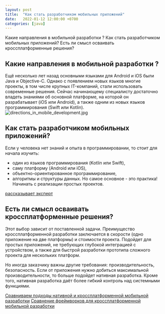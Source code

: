 ```yaml
---
layout: post
title:  "Как стать разработчиком мобильных приложений"
date:   2022-01-12 12:00:00 +0700
categories: [java]
---
```

Какие направления в мобильной разработки ?
Как стать разработчиком мобильных приложений?
Есть ли смысл осваивать кроссплатформенные решения?

## Какие направления в мобильной разработки ?
Ещё несколько лет назад основными языками для Android и iOS были Java и Objective-C. Однако с появлением новых языков многие проекты, в том числе крупных IT-компаний, стали использовать современные решения. Сейчас начинающему специалисту достаточно владеть знаниями об основной платформе, на которой он разрабатывает (iOS или Android), а также одним из новых языков программирования (Swift или Kotlin).
![directions_in_mobile_development.jpg](https://github.com/Arselena/Arselena.github.io/tree/master/static/img/_posts/directions_in_mobile_development.jpg)

## Как стать разработчиком мобильных приложений?

Если у человека нет знаний и опыта в программировании, то стоит для начала изучить:
+ один из языков программирования (Kotlin или Swift),
+ саму платформу (Android или iOS),
+ объектно-ориентированное программирование,
+ алгоритмы и структуры данных.
Но самое основное - это практика! Начинать с реализации простых проектов.

[рассказывает эксперт](https://tproger.ru/articles/kak-stat-razrabotchikom-mobilnyh-prilozhenij-rasskazyvaet-jekspert/)

## Есть ли смысл осваивать кроссплатформенные решения?
Этот выбор зависит от поставленной задачи. 
Преимущество кроссплатформенной разработки заключается в скорости (одно приложение на две платформы) и стоимости проекта. 
Подойдет для простых приложений, не требующих глубокой интеграцией с устройством, а также для быстрой разработки прототипа сложного проекта для нескольких платформ. 

Но иногда заказчику важны другие требования: производительность, безопасность. Если от приложения нужно добиться максимальной производительности, то больше подойдет нативная разработка. 
Кроме того, нативная разработка даёт более гибкий контроль над системными функциями.

[Сравниваем подходы нативной и кроссплатформенной мобильной разработки](https://tproger.ru/articles/sravnivaem-podhody-nativnoj-i-krossplatformennoj-mobilnoj-razrabotki-v-2021-godu)
[Cравнение фреймворков для кроссплатформенной мобильной разработки](https://tproger.ru/translations/cross-platform-frameworks-for-mobile-development/#7)
